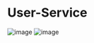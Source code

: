 # User-Service
![image](https://github.com/Gargi2003/users-service/assets/85543629/ff56b5f4-2c16-4d9b-b97d-3c91984eae92)
![image](https://github.com/Gargi2003/users-service/assets/85543629/d194bc2b-6383-452a-8ca1-961163167cb8)

